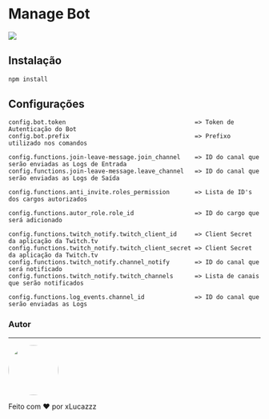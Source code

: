 # Manage Bot

<img src="https://img.shields.io/badge/Node.js-43853D?style=for-the-badge&logo=node.js&logoColor=white" href="https://nodejs.org/en/download/"/>

## Instalação

```bash
npm install
```

## Configurações

```
config.bot.token                                    => Token de Autenticação do Bot
config.bot.prefix                                   => Prefixo utilizado nos comandos

config.functions.join-leave-message.join_channel    => ID do canal que serão enviadas as Logs de Entrada
config.functions.join-leave-message.leave_channel   => ID do canal que serão enviadas as Logs de Saída

config.functions.anti_invite.roles_permission       => Lista de ID's dos cargos autorizados

config.functions.autor_role.role_id                 => ID do cargo que será adicionado

config.functions.twitch_notify.twitch_client_id     => Client Secret da aplicação da Twitch.tv 
config.functions.twitch_notify.twitch_client_secret => Client Secret da aplicação da Twitch.tv 
config.functions.twitch_notify.channel_notify       => ID do canal que será notificado
config.functions.twitch_notify.twitch_channels      => Lista de canais que serão notificados

config.functions.log_events.channel_id              => ID do canal que serão enviadas as Logs
```

### Autor
---

<img style="border-radius: 50%;" src="https://avatars.githubusercontent.com/u/69597508?s=400&u=9805bbc1827c56e2b42a14e702e4d6b2c03f4141" width="100px;" alt=""/>

Feito com ❤️ por xLucazzz

